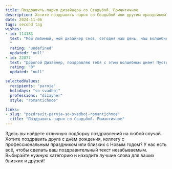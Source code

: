 ```yaml
---
title: Поздравить парня дизайнера со Свадьбой. Романтичное
description: Хотите поздравить парня со Свадьбой или другим праздником? Наш ИИ создаст незабываемое поздравление, а вы обязательно выделитесь среди других.  
date: 2024-11-06
tags: second tag
wishes:
- id: 114183
  text: "Мой любимый, мой дизайнер снов, сегодня наш день, наш волшебный старт в совместную жизнь!  Твоя рука в моей – это самое прекрасное произведение искусства, которое я когда-либо видела.  Пусть наша история будет полна ярких красок, нежных линий и бесконечной любви,  а наш семейный очаг – самым уютным и комфортным местом на Земле. С нашей свадьбой, дорогой!
  "
  rating: "undefined"
  updated: "null"
- id: 22077
  text: "Дорогой Дизайнер, поздравляю тебя с этим волшебным днем! Пусть ваша свадьба станет началом новой главы, наполненной красотой и гармонией, которые ты так умело создаешь в своей профессии. Желаю, чтобы ваш союз был таким же идеальным и прекрасным, как самые яркие твои творения. Пусть любовь, которую вы разделяете, будет источником вдохновения и творческих идей на каждом шагу вашей совместной жизни. Счастья, любви и бесконечных романтических моментов!"
  rating: "0"
  updated: "null"

selectedValues:
  recipients: "parnja"
  holidays: "so-svadboj"
  professions: "dizayner"
  style: "romantichnoe"

links:
- slug: "pozdravit-parnja-so-svadboj-romantichnoe"
  title: "Поздравить парня со Свадьбой. Романтичное"
---
```


Здесь вы найдете отличную подборку поздравлений на любой случай. 
Хотите поздравить друга с днём рождения, коллегу с профессиональным праздником или близких с Новым годом? У нас есть всё, чтобы сделать ваш поздравительный текст незабываемым. Выбирайте нужную категорию и находите лучшие слова для ваших близких и друзей!
